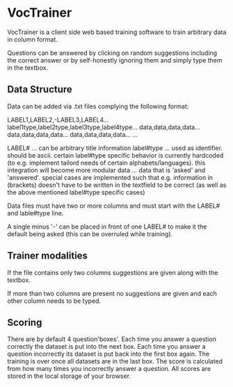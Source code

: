 # VocTrainer

VocTrainer is a client side web based training software to train arbitrary data in column format.

Questions can be answered by clicking on random suggestions including the correct answer or by self-honestly ignoring them and simply type them in the textbox.

## Data Structure

Data can be added via .txt files complying the following format:

LABEL1,LABEL2,-LABEL3,LABEL4...
label1type,label2type,label3type,label4type...
data,data,data,data...
data,data,data,data...
data,data,data,data...
...

LABEL# ... can be arbitrary title information
label#type ... used as identifier. should be ascii. certain label#type specific behavior is currently hardcoded (to e.g. implement tailord needs of certain alphabets/languages). this integration will become more modular
data ... data that is 'asked' and 'answered'. special cases are implemented such that e.g. information in (brackets) doesn't have to be written in the textfield to be correct (as well as the above mentioned label#type specific cases)

Data files must have two or more columns and must start with the LABEL# and lable#type line.

A single minus '-' can be placed in front of one LABEL# to make it the default being asked (this can be overruled while training).

## Trainer modalities

If the file contains only two columns suggestions are given along with the textbox.

If more than two columns are present no suggestions are given and each other column needs to be typed.

## Scoring

There are by default 4 question'boxes'. Each time you answer a question correctly the dataset is put into the next box. Each time you answer a question incorrectly its dataset is put back into the first box again. The training is over once all datasets are in the last box.
The score is calculated from how many times you incorrectly answer a question.
All scores are stored in the local storage of your browser.
